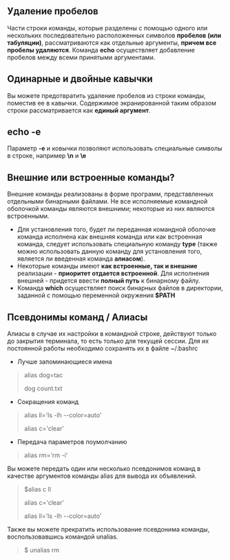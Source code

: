 ## Удаление пробелов
Части строки команды, которые разделены с помощью одного или нескольких последовательно расположенных символов **пробелов (или табуляции)**,
рассматриваются как отдельные аргументы, **причем все пробелы удаляются**. Команда **echo** осуществляет добавление пробелов между всеми принятыми аргументами.

## Одинарные и двойные кавычки
Вы можете предотвратить удаление пробелов из строки команды, поместив ее в кавычки. 
Содержимое экранированной таким образом строки рассматривается как **единый аргумент**.

## echo -e
Параметр **-e** и ковычки позволяют использовать специальные символы в строке, например **\n** и **\е**

## Внешние или встроенные команды?
Внешние команды реализованы в форме программ, представленных отдельными бинарными файлами. 
Не все исполняемые командной оболочкой команды являются внешними; некоторые из них являются встроенными.
+ Для установления того, будет ли переданная командной оболочке команда исполнена как внешняя команда или как встроенная команда, следует использовать специальную команду **type** (также можно использовать данную команду для установления того, является ли введенная команда **алиасом**).
+ Некоторые команды имеют **как встроенные, так и внешние** реализации - **приоритет отдается встроенной**. Для исполнения внешней - придется ввести **полный путь** к бинарному файлу.
+ Команда **which** осуществляет поиск бинарных файлов в директории, заданной с помощью переменной окружения **$PATH**

## Псевдонимы команд / Алиасы
Алиасы в случае их настройки в командной строке, действуют только до закрытия терминала, то есть только для текущей сессии. Для их постоянной работы необходимо сохранять их в файле ~/.bashrc

+ Лучше запоминающиеся имена
>alias dog=tac  
>
>dog count.txt

+ Сокращения команд
>alias ll='ls -lh --color=auto'
>
>alias c='clear'


 + Передача параметров поумолчанию
>alias rm='rm -i'

Вы можете передать один или несколько псевдонимов команд в качестве аргументов команды alias для вывода их объявлений.
>$alias c ll
>
>alias c='clear'
>
>alias ll='ls -lh --color=auto'

Также вы можете прекратить использование псевдонима команды, воспользовавшись командой unalias.
>$ unalias rm

